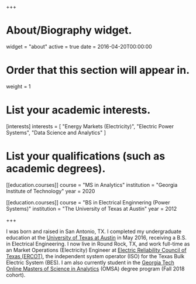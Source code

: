 +++
# About/Biography widget.
widget = "about"
active = true
date = 2016-04-20T00:00:00

# Order that this section will appear in.
weight = 1

# List your academic interests.
[interests]
  interests = [
    "Energy Markets (Electricity)",
    "Electric Power Systems",
    "Data Science and Analytics"
  ]

# List your qualifications (such as academic degrees).
[[education.courses]]
  course = "MS in Analytics"
  institution = "Georgia Institute of Technology"
  year = 2020

[[education.courses]]
  course = "BS in Electrical Enginnering (Power Systems)"
  institution = "The University of Texas at Austin"
  year = 2012
 
+++

I was born and raised in San Antonio, TX. I completed my undergraduate education 
at the [University of Texas at Austin](www.utexas.edu) in May 2016, receiving a B.S. in Electrical Engineering.
I now live in Round Rock, TX, and work full-time as an Market Operations (Electricity) Engineer at
[Electric Reliability Council of Texas (ERCOT)](www.ercot.com),
the independent system operator (ISO) for the Texas Bulk Electric System (BES).
I am also currently student in the
[Georgia Tech Online Masters of Science in Analytics](https://pe.gatech.edu/master-science-degrees/online-master-science-analytics)
(OMSA) degree program (Fall 2018 cohort).
